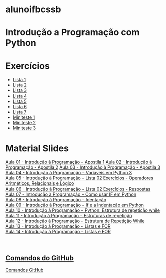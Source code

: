 # alunoifbcssb

# Introdução a Programação com Python

# Exercícios
* <a href="https://github.com/sisedusiqueira/alunoifbcssb/tree/main/programacao_mod1/lista1">Lista 1</a>
* <a href="https://github.com/sisedusiqueira/alunoifbcssb/tree/main/programacao_mod1/lista2">Lista 2</a>
* <a href="https://github.com/sisedusiqueira/alunoifbcssb/tree/main/programacao_mod1/lista3">Lista 3</a>
* <a href="https://github.com/sisedusiqueira/alunoifbcssb/tree/main/programacao_mod1/lista4">Lista 4</a>
* <a href="https://github.com/sisedusiqueira/alunoifbcssb/tree/main/programacao_mod1/lista5">Lista 5</a>
* <a href="https://github.com/sisedusiqueira/alunoifbcssb/tree/main/programacao_mod1/lista6">Lista 6</a>
* <a href="https://github.com/sisedusiqueira/alunoifbcssb/tree/main/programacao_mod1/lista7">Lista 7</a>
* <a href="https://github.com/sisedusiqueira/alunoifbcssb/blob/main/programacao_mod1/miniteste1/1MiniTeste.py">Miniteste 1</a>
* <a href="https://github.com/sisedusiqueira/alunoifbcssb/blob/main/programacao_mod1/miniteste2/2MiniTeste.py">Miniteste 2</a>
* <a href="https://github.com/sisedusiqueira/alunoifbcssb/blob/main/programacao_mod1/miniteste3/3MiniTeste.py">Miniteste 3</a>

# Material Slides
<a href="https://drive.google.com/file/d/1yXhQkOMpoEIzLoC22RkC1kEewgTs8JIw/view?hl=pt-BR">Aula 01 - Introdução à Programação - Apostila 1</a>
<a href="https://drive.google.com/file/d/1AnKJsquc_zhZS2M4_tmo1QZeq5L_uGBb/view?hl=pt-BR">Aula 02 - Introdução à Programação - Apostila 2</a>
<a href="https://drive.google.com/file/d/1YEfQ_P9RMUOAoYHcYt2XgVG62gs6Be4e/view?hl=pt-BR">Aula 03 - Introdução à Programação - Apostila 3</a>
<a href="https://www.youtube.com/watch?v=ii4tVqL49wY">Aula 04 - Introdução à Programação - Variáveis em Python 3<br>
<a href="https://drive.google.com/file/d/1Dp1fuueKJQHKrW8MoTnX_CNzZwVMdpqr/view?hl=pt-BR">Aula 05 - Introdução à Programação - Lista 02 Exercícios - Operadores Aritméticos, Relacionais e Lógico<br>
<a href="https://drive.google.com/file/d/13_jVhzIVFJs4CQ9AE71J1EnHFXZntIOv/view?hl=pt-BR">Aula 06 - Introdução à Programação - Lista 02 Exercícios - Respostas<br>
<a href="https://www.youtube.com/watch?v=w6M7eWFWZcc">Aula 07 - Introdução à Programação - Como usar IF em Python<br>
<a href="https://www.youtube.com/watch?v=EbrIvzu32Bg">Aula 08 - Introdução à Programação - Identação<br>
<a href="https://www.youtube.com/watch?v=Pi3cHCFWb60">Aula 09 - Introdução à Programação - If e a Indentação em Python<br>
<a href="https://www.devmedia.com.br/python-estrutura-de-repeticao-while/38546?authuser=0&hl=pt-BR">Aula 10 - Introdução à Programação - Python: Estrutura de repetição while<br>
<a href="http://curso.grupysanca.com.br/pt/latest/repeticao.html?authuser=0&hl=pt-BR">Aula 11 - Introdução à Programação - Estruturas de repetição<br>
<a href="https://drive.google.com/file/d/1s9GicWTV4DrhkmdJIqDEymsePkrd-nsv/view?hl=pt-BR">Aula 12 - Introdução à Programação - Estrutura de Repetição While<br>
<a href="https://www.loom.com/share/637e520dfd5b46348796da05caf822b3?authuser=0&hl=pt-BR">Aula 13 - Introdução à Programação - Listas e FOR<br>
<a href="https://www.loom.com/share/6b0078621b4a4846a4aaed6a341e9439?authuser=0&hl=pt-BR">Aula 14 - Introdução à Programação - Listas e FOR<br>
<a href="https://www.youtube.com/watch?v=ezfr9d7wd_k"><br>
<a href="https://www.youtube.com/watch?v=etjJ_4Eqrk8"><br>

## Comandos do GitHub
<a href="https://github.com/sisedusiqueira/alunoifbcssb/blob/main/github-git-cheat-sheet.pdf">Comandos GitHub</a>
